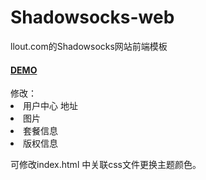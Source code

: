 # Shadowsocks-web
llout.com的Shadowsocks网站前端模板
<h4><a href="https://llout.com/web/">DEMO</a></h4> 
修改：
<li>用户中心 地址</li>
<li>图片</li>
<li>套餐信息</li>
<li>版权信息</li>

可修改index.html 中关联css文件更换主题颜色。
